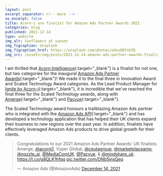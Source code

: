 ```yaml
---
layout: post
excerpt_separator: <!-- more -->
no_excerpt: false
title: Acorn-i are finalist for Amazon Ads Partner Awards 2021
categories: blog
published: 2021-12-14
type: website
img_alt: Sunflowers at sunset
img_figcaption: Unsplash
img_figcaption_href: https://unsplash.com/photos/oUxuOQfnhZQ
img_src: /assets/img/posts/2021-12-14-amazon-ads-partner-awards-finalists.jpg
---
```

I am thrilled that [Acorn Intelligence](https://www.acorn-i.com){:target="_blank"} is a finalist for not one, but two categories for the inaugural [Amazon Ads Partner Awards](https://advertising.amazon.com/en-us/blog/uk-partner-awards-finalists){:target="_blank"}! We made it to the final three in Innovation Award and Scaled Technology Award categories. As the Lead Product Manager for [Ignite by Acorn-i](https://acorn-i.com/ignite-by-acorn-i/){:target="_blank"}, it is incredible that we've reached the final three for the Scaled Technology awards, along with [Amerge](https://www.linkedin.com/feed/update/urn:li:activity:6877605664840011776/){:target="_blank"} and [Pacvue](https://www.linkedin.com/feed/update/urn:li:activity:6876942476091895808/){:target="_blank"}.

<!-- more -->

The Scaled Technology award honours a trailblazing Amazon Ads partner who is integrated with the [Amazon Ads API](https://advertising.amazon.com/about-api){:target="_blank"} and has developed a technology application that has helped their UK clients expand their business to new regions over the past year. In addition, finalists have effectively leveraged Amazon Ads products to drive global growth for their clients.

<blockquote class="twitter-tweet"><p lang="en" dir="ltr">Congratulations to our 2021 Amazon Ads Partner Awards&#39; UK finalists: Amerge, <a href="https://twitter.com/acorni1?ref_src=twsrc%5Etfw">@acorni1</a>, Vyper Global, <a href="https://twitter.com/ceutagroup?ref_src=twsrc%5Etfw">@ceutagroup</a>, <a href="https://twitter.com/marketplaceamp?ref_src=twsrc%5Etfw">@marketplaceamp</a>, <a href="https://twitter.com/nozzle_ai?ref_src=twsrc%5Etfw">@nozzle_ai</a>, <a href="https://twitter.com/MediaComUK?ref_src=twsrc%5Etfw">@MediaComUK</a>, <a href="https://twitter.com/Pacvue?ref_src=twsrc%5Etfw">@Pacvue</a>, &amp; <a href="https://twitter.com/mindshare_uk?ref_src=twsrc%5Etfw">@mindshare_uk</a>. <a href="https://t.co/g8QLK1hfqg">https://t.co/g8QLK1hfqg</a> <a href="https://t.co/DNb5jnsQeq">pic.twitter.com/DNb5jnsQeq</a></p>&mdash; Amazon Ads (@AmazonAds) <a href="https://twitter.com/AmazonAds/status/1470832007022268418?ref_src=twsrc%5Etfw">December 14, 2021</a></blockquote> <script async src="https://platform.twitter.com/widgets.js" charset="utf-8"></script>
